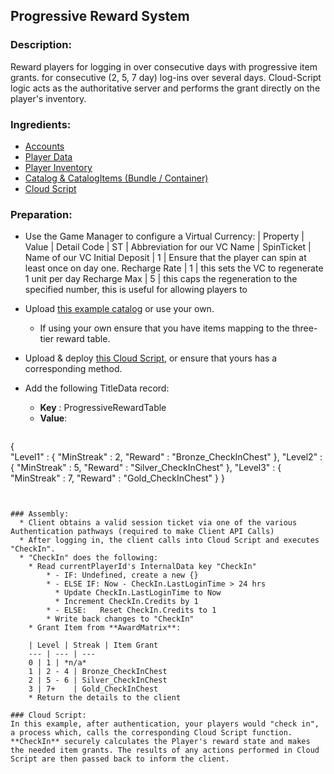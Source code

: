 ## Progressive Reward System
### Description:
Reward players for logging in over consecutive days with progressive item grants.  for consecutive (2, 5, 7 day) log-ins over several days. Cloud-Script logic acts as the authoritative server and performs the grant directly on the player's inventory.   

### Ingredients:
  * [Accounts](https://api.playfab.com/docs/building-blocks#Accounts)
  * [Player Data](https://api.playfab.com/docs/building-blocks/Player_Data)
  * [Player Inventory](https://api.playfab.com/docs/building-blocks/Player_Inventory)
  * [Catalog & CatalogItems (Bundle / Container)](https://api.playfab.com/docs/building-blocks/Catalog)
  * [Cloud Script](https://api.playfab.com/docs/building-blocks/Cloud_Script)

### Preparation:
  * Use the Game Manager to configure a Virtual Currency:
  | Property | Value | Detail
  Code | ST | Abbreviation for our VC
  Name | SpinTicket | Name of our VC
  Initial Deposit | 1 | Ensure that the player can spin at least once on day one.
  Recharge Rate | 1 | this sets the VC to regenerate 1 unit per day
  Recharge Max | 5 | this caps the regeneration to the specified number, this is useful for allowing players to 

  * Upload [this example catalog](/Recipes/ProgressiveRewards/PlayFab-JSON/RegeneratingCurrency.json) or use your own. 
    * If using your own ensure that you have items mapping to the three-tier reward table.
  * Upload & deploy [this Cloud Script](/Recipes/ProgressiveRewards/CloudScript.js), or ensure that yours has a corresponding method.
  * Add the following TitleData record:
    * **Key** : ProgressiveRewardTable
    * **Value**: 
    ```javascript
{   
  "Level1" : { 
      "MinStreak" : 2, 
      "Reward" : "Bronze_CheckInChest" },
  "Level2" : { 
      "MinStreak" : 5, 
      "Reward" : "Silver_CheckInChest" },
  "Level3" : { 
      "MinStreak" : 7, 
      "Reward" : "Gold_CheckInChest" } 
}
``` 


### Assembly:
  * Client obtains a valid session ticket via one of the various Authentication pathways (required to make Client API Calls)
  * After logging in, the client calls into Cloud Script and executes "CheckIn". 
  * "CheckIn" does the following:
    * Read currentPlayerId's InternalData key "CheckIn"
    	* - IF: Undefined, create a new {}
    	* - ELSE IF: Now - CheckIn.LastLoginTime > 24 hrs
    	  * Update CheckIn.LastLoginTime to Now
    	  * Increment CheckIn.Credits by 1
    	* - ELSE:   Reset CheckIn.Credits to 1
    	* Write back changes to "CheckIn"
	* Grant Item from **AwardMatrix**:
		
    | Level | Streak | Item Grant   
    --- | --- | ---
    0 | 1 | *n/a*
    1 | 2 - 4 | Bronze_CheckInChest
    2 | 5 - 6 | Silver_CheckInChest
    3 | 7+    | Gold_CheckInChest     
  	* Return the details to the client 

### Cloud Script:
In this example, after authentication, your players would "check in", a process which, calls the corresponding Cloud Script function. **CheckIn** securely calculates the Player's reward state and makes the needed item grants. The results of any actions performed in Cloud Script are then passed back to inform the client.